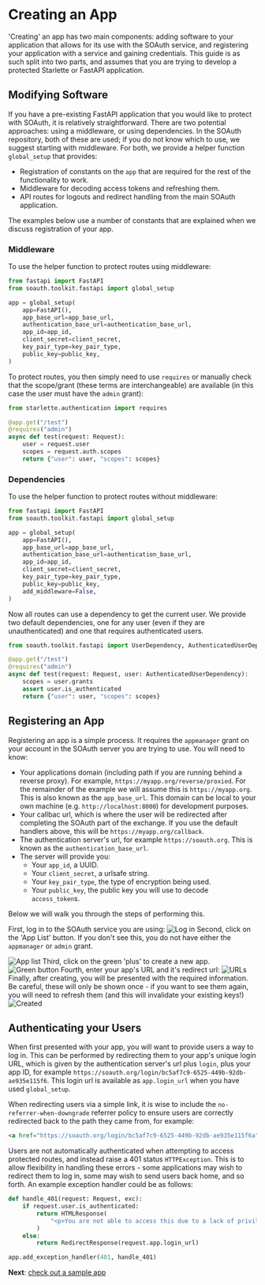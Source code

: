 Creating an App
===============

'Creating' an app has two main components: adding software to your application
that allows for its use with the SOAuth service, and registering your application
with a service and gaining credentials. This guide is as such split into two parts,
and assumes that you are trying to develop a protected Starlette or FastAPI
application.

Modifying Software
------------------

If you have a pre-existing FastAPI application that you would like to protect
with SOAuth, it is relatively straightforward. There are two potential approaches:
using a middleware, or using dependencies. In the SOAuth repository, both of these
are used; if you do not know which to use, we suggest starting with middleware. For
both, we provide a helper function `global_setup` that provides:

- Registration of constants on the `app` that are required for the rest of the
  functionality to work.
- Middleware for decoding access tokens and refreshing them.
- API routes for logouts and redirect handling from the main SOAuth application.

The examples below use a number of constants that are explained when we discuss
registration of your app.

### Middleware

To use the helper function to protect routes using middleware:

```python
from fastapi import FastAPI
from soauth.toolkit.fastapi import global_setup

app = global_setup(
    app=FastAPI(),
    app_base_url=app_base_url,
    authentication_base_url=authentication_base_url,
    app_id=app_id,
    client_secret=client_secret,
    key_pair_type=key_pair_type,
    public_key=public_key,
)
```

To protect routes, you then simply need to use `requires` or manually check
that the scope/grant (these terms are interchangeable) are available (in this case
the user must have the `admin` grant):

```python
from starlette.authentication import requires

@app.get("/test")
@requires("admin")
async def test(request: Request):
    user = request.user
    scopes = request.auth.scopes
    return {"user": user, "scopes": scopes}
```

### Dependencies

To use the helper function to protect routes without middleware:

```python
from fastapi import FastAPI
from soauth.toolkit.fastapi import global_setup

app = global_setup(
    app=FastAPI(),
    app_base_url=app_base_url,
    authentication_base_url=authentication_base_url,
    app_id=app_id,
    client_secret=client_secret,
    key_pair_type=key_pair_type,
    public_key=public_key,
    add_middleware=False,
)
```

Now all routes can use a dependency to get the current user. We provide
two default dependencies, one for any user (even if they are unauthenticated)
and one that requires authenticated users.

```python
from soauth.toolkit.fastapi import UserDependency, AuthenticatedUserDependency

@app.get("/test")
@requires("admin")
async def test(request: Request, user: AuthenticatedUserDependency):
    scopes = user.grants
    assert user.is_authenticated
    return {"user": user, "scopes": scopes}
```

Registering an App
------------------

Registering an app is a simple process. It requires the `appmanager` grant on your
account in the SOAuth server you are trying to use. You will need to know:

- Your applications domain (including path if you are running behind a reverse proxy).
  For example, `https://myapp.org/reverse/proxied`. For the remainder of the example
  we will assume this is `https://myapp.org`. This is also known as the `app_base_url`.
  This domain can be local to your own machine (e.g. `http://localhost:8000`) for
  development purposes.
- Your callbac url, which is where the user will be redirected after completing
  the SOAuth part of the exchange. If you use the default handlers above, this
  will be `https://myapp.org/callback`. 
- The authentication server's url, for example `https://soauth.org`. This is known as
  the `authentication_base_url`.
- The server will provide you:
  + Your `app_id`, a UUID.
  + Your `client_secret`, a urlsafe string.
  + Your `key_pair_type`, the type of encryption being used.
  + Your `public_key`, the public key you will use to decode `access_token`s.

Below we will walk you through the steps of performing this.

First, log in to the SOAuth service you are using:
![Log in](app_create_0.png)
Second, click on the 'App List' button. If you don't see this, you do not have either
the `appmanager` or `admin` grant.

![App list](app_create_1.png)
Third, click on the green 'plus' to create a new app.
![Green button](app_create_2.png)
Fourth, enter your app's URL and it's redirect url:
![URLs](app_create_3.png)
Finally, after creating, you will be presented with the required information. Be careful,
these will only be shown once - if you want to see them again, you will need to refresh them
(and this will invalidate your existing keys!)
![Created](app_create_4.png)

Authenticating your Users
-------------------------

When first presented with your app, you will want to provide users a way to log
in.  This can be performed by redirecting them to your app's unique login URL,
which is given by the authentication server's url plus `login`, plus your app
ID, for example `https://soauth.org/login/bc5af7c9-6525-449b-92db-ae935e115f6`.
This login url is available as `app.login_url` when you have used `global_setup`.

When redirecting users via a simple link, it is wise to include the
`no-referrer-when-downgrade` referrer policy to ensure users are correctly
redirected back to the path they came from, for example:

```html
<a href="https://soauth.org/login/bc5af7c9-6525-449b-92db-ae935e115f6a" referrerpolicy="no-referrer-when-downgrade">Login</a>
```

Users are not automatically authenticated when attempting to access protected
routes, and instead raise a 401 status `HTTPException`. This is to allow
flexibility in handling these errors - some applications may wish to redirect
them to log in, some may wish to send users back home, and so forth. An example
exception handler could be as follows:

```python
def handle_401(request: Request, exc):
    if request.user.is_authenticated:
        return HTMLResponse(
            "<p>You are not able to access this due to a lack of priviliges</p>"
        )
    else:
        return RedirectResponse(request.app.login_url)

app.add_exception_handler(401, handle_401)
```

**Next**: [check out a sample app](sample.md)